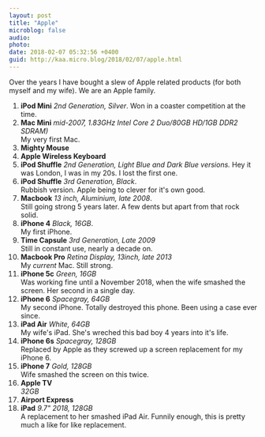 ```yaml
---
layout: post
title: "Apple"
microblog: false
audio: 
photo: 
date: 2018-02-07 05:32:56 +0400
guid: http://kaa.micro.blog/2018/02/07/apple.html
---
```

Over the years I have bought a slew of Apple related products (for both myself and my wife). We are an Apple family.

1. **iPod Mini** _2nd Generation, Silver_. 
Won in a coaster competition at the time.
2. **Mac Mini** _mid-2007, 1.83GHz Intel Core 2 Duo/80GB HD/1GB DDR2 SDRAM)_  
My very first Mac.
3. **Mighty Mouse**
4. **Apple Wireless Keyboard**
5. **iPod Shuffle** _2nd Generation, Light Blue and Dark Blue versions._ 
Hey it was London, I was in my 20s. I lost the first one.
6. **iPod Shuffle**  _3rd Generation, Black_.  
Rubbish version. Apple being to clever for it's own good.  
7. **Macbook** _13 inch, Aluminium, late 2008_.  
Still going strong 5 years later. A few dents but apart from that rock solid.  
8. **iPhone 4**  _Black, 16GB_.  
My first iPhone.
9. **Time Capsule**  _3rd Generation, Late 2009_   
Still in constant use, nearly a decade on.
10. **Macbook Pro**  _Retina Display, 13inch, late 2013_   
My _current_ Mac. Still strong.
11. **iPhone 5c**  _Green, 16GB_   
Was working fine until a November 2018, when the wife smashed the screen. Her second in a single day.  
12. **iPhone 6**  _Spacegray, 64GB_  
My second iPhone. Totally destroyed this phone. Been using a case ever since.  
13. **iPad Air**  _White, 64GB_  
My wife's iPad. She's wreched this bad boy 4 years into it's life.  
14. **iPhone 6s**  _Spacegray, 128GB_   
Replaced by Apple as they screwed up a screen replacement for my iPhone 6.
15. **iPhone 7**  _Gold, 128GB_  
Wife smashed the screen on this twice.
16. **Apple TV**  
_32GB_
17. **Airport Express**
18. **iPad**  _9.7" 2018, 128GB_  
A replacement to her smashed iPad Air. Funnily enough, this is pretty much a like for like replacement. 
